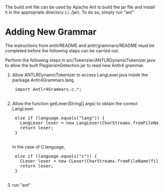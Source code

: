 The build.xml file can be used by Apache Ant to build the jar file
and install it in the appropriate directory (./../jar).
To do so, simply run "ant"


Adding New Grammar
==================

The instructions from antlr/README and antlr/grammars/README must be completed before the following steps can be carried out.

Perform the following steps in src/Tokenzier/ANTLRDynamicTokenizer.java to allow the built PlagiarismDetection.jar to read new Antlr4 grammar.

1. Allow ANTLRDynamicTokenizer to access LangLexer.java inside the package 
Antlr4Grammars.lang
    <pre>
    import Antlr4Grammars.c.*;
    </pre>

2. Allow the function getLexer(String[] args) to obtain the correct LangLexer. 
    <pre>
    else if (language.equals("lang")) {
      LangLexer lexer = new LangLexer(CharStreams.fromFileName(fileName));
      return lexer;
    }
    </pre>
    In the case of C language,
    <pre>
    else if (language.equals("c")) {
      CLexer lexer = new CLexer(CharStreams.fromFileName(fileName));
      return lexer;
    }
    </pre>

3. run "ant"

